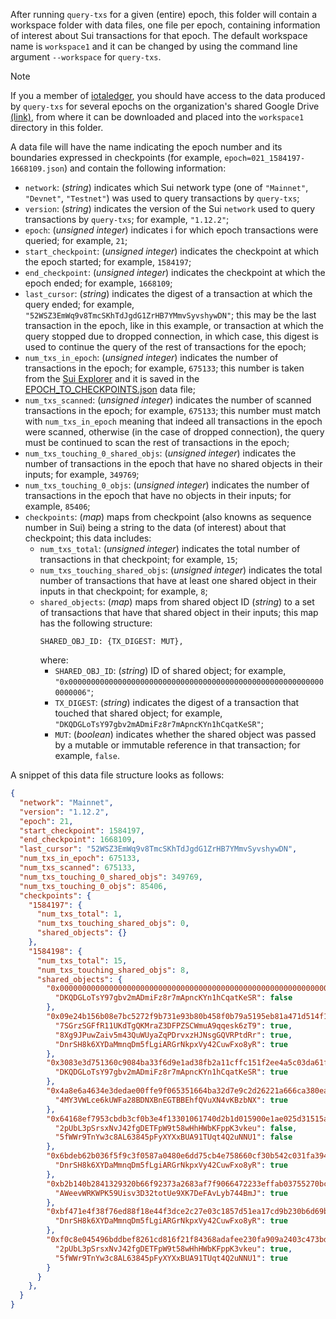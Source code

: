 <!--
Copyright (c) Roman Overko
SPDX-License-Identifier: Apache-2.0
-->

After running `query-txs` for a given (entire) epoch, this folder will contain
a workspace folder with data files, one file per epoch, containing information
of interest about Sui transactions for that epoch. The default workspace name
is `workspace1` and it can be changed by using the command line argument
`--workspace` for `query-txs`.

> [!NOTE]
> If you a member of [iotaledger](
> https://github.com/iotaledger?view_as=public), you should have access to the
> data produced by `query-txs` for several epochs on the organization's shared
> Google Drive [(link)](
> https://drive.google.com/drive/folders/12c8A6cLCQCqKLvCPSDLeuPcb2LC-35FT),
> from where it can be downloaded and placed into the `workspace1` directory
> in this folder.

A data file will have the name indicating the epoch number and its boundaries
expressed in checkpoints (for example, `epoch=021_1584197-1668109.json`) and
contain the following information:
- `network`: (*string*) indicates which Sui network type (one of `"Mainnet"`,
`"Devnet"`, `"Testnet"`) was used to query transactions by `query-txs`;
- `version`: (*string*) indicates the version of the Sui `network` used to
query transactions by `query-txs`; for example, `"1.12.2"`;
- `epoch`: (*unsigned integer*) indicates i for which epoch transactions were
queried; for example, `21`;
- `start_checkpoint`: (*unsigned integer*) indicates the checkpoint at which
the epoch started; for example, `1584197`;
- `end_checkpoint`: (*unsigned integer*) indicates the checkpoint at which the
epoch ended; for example, `1668109`;
- `last_cursor`: (*string*) indicates the digest of a transaction at which the
query ended; for example, `"52WSZ3EmWq9v8TmcSKhTdJgdG1ZrHB7YMmvSyvshywDN"`;
this may be the last transaction in the epoch, like in this example, or
transaction at which the query stopped due to dropped connection, in which
case, this digest is used to continue the query of the rest of transactions
for the epoch;
- `num_txs_in_epoch`: (*unsigned integer*) indicates the number of
transactions in the epoch; for example, `675133`; this number is taken from
the [Sui Explorer](https://suivision.xyz/) and it is saved in the
[EPOCH_TO_CHECKPOINTS.json](../results/EPOCH_TO_CHECKPOINTS.json) data file;
- `num_txs_scanned`: (*unsigned integer*) indicates the number of scanned
transactions in the epoch; for example, `675133`; this number must match with
`num_txs_in_epoch` meaning that indeed all transactions in the epoch were
scanned, otherwise (in the case of dropped connection), the query must be
continued to scan the rest of transactions in the epoch;
- `num_txs_touching_0_shared_objs`: (*unsigned integer*) indicates the number
of transactions in the epoch that have no shared objects in their inputs;
for example, `349769`;
- `num_txs_touching_0_objs`: (*unsigned integer*) indicates the number of
transactions in the epoch that have no objects in their inputs;
for example, `85406`;
- `checkpoints`: (*map*) maps from checkpoint (also knowns as sequence number
in Sui) being a string to the data (of interest) about that checkpoint; this
data includes:
  - `num_txs_total`: (*unsigned integer*) indicates the total number of
  transactions in that checkpoint; for example, `15`;
  - `num_txs_touching_shared_objs`: (*unsigned integer*) indicates the total
  number of transactions that have at least one shared object in their inputs
  in that checkpoint; for example, `8`;
  - `shared_objects`: (*map*) maps from shared object ID (*string*) to a set
  of transactions that have that shared object in their inputs; this map has
  the following structure:
    ```
    SHARED_OBJ_ID: {TX_DIGEST: MUT},
    ```
    where:
    - `SHARED_OBJ_ID`: (*string*) ID of shared object; for example,
    `"0x0000000000000000000000000000000000000000000000000000000000000006"`;
    - `TX_DIGEST`: (*string*) indicates the digest of a transaction that
    touched that shared object; for example,
    `"DKQDGLoTsY97gbv2mADmiFz8r7mApncKYn1hCqatKeSR"`;
    - `MUT`: (*boolean*) indicates whether the shared object was passed by
    a mutable or immutable reference in that transaction; for example,
    `false`.

A snippet of this data file structure looks as follows:
```json
{
  "network": "Mainnet",
  "version": "1.12.2",
  "epoch": 21,
  "start_checkpoint": 1584197,
  "end_checkpoint": 1668109,
  "last_cursor": "52WSZ3EmWq9v8TmcSKhTdJgdG1ZrHB7YMmvSyvshywDN",
  "num_txs_in_epoch": 675133,
  "num_txs_scanned": 675133,
  "num_txs_touching_0_shared_objs": 349769,
  "num_txs_touching_0_objs": 85406,
  "checkpoints": {
    "1584197": {
      "num_txs_total": 1,
      "num_txs_touching_shared_objs": 0,
      "shared_objects": {}
    },
    "1584198": {
      "num_txs_total": 15,
      "num_txs_touching_shared_objs": 8,
      "shared_objects": {
        "0x0000000000000000000000000000000000000000000000000000000000000006": {
          "DKQDGLoTsY97gbv2mADmiFz8r7mApncKYn1hCqatKeSR": false
        },
        "0x09e24b156b08e7bc5272f9b731e93b80b458f0b79a5195eb81a471d514f1b1b8": {
          "7SGrzSGFfR11UKdTgQKMraZ3DFPZSCWmuA9qqesk6zT9": true,
          "8Xg9JPuwZaiv5m43QuWUyaZqPDrvxzHJNsgGQVRPtdRr": true,
          "DnrSH8k6XYDaMmnqDm5fLgiARGrNkpxVy42CuwFxo8yR": true
        },
        "0x3083e3d751360c9084ba33f6d9e1ad38fb2a11cffc151f2ee4a5c03da61fb1e2": {
          "DKQDGLoTsY97gbv2mADmiFz8r7mApncKYn1hCqatKeSR": true
        },
        "0x4a8e6a4634e3dedae00ffe9f065351664ba32d7e9c2d26221a666ca380ea68b9": {
          "4MY3VWLce6kUWFa28BDNXBnEGTBBEhfQVuXN4vKBzbNX": true
        },
        "0x64168ef7953cbdb3cf0b3e4f13301061740d2b1d015900e1ae025d31515ad830": {
          "2pUbL3pSrsxNvJ42fgDETFpW9t58wHhHWbKFppK3vkeu": false,
          "5fWWr9TnYw3c8AL63845pFyXYXxBUA91TUqt4Q2uNNU1": false
        },
        "0x6bdeb62b036f5f9c3f0587a0480e6dd75cb4e758660cf30b542c031fa394bb83": {
          "DnrSH8k6XYDaMmnqDm5fLgiARGrNkpxVy42CuwFxo8yR": true
        },
        "0xb2b140b2841329320b66f92373a2683af7f9066472233effab03755270bcf65f": {
          "AWeevWRKWPK59Uisv3D32totUe9XK7DeFAvLyb744BmJ": true
        },
        "0xbf471e4f38f76ed88f18e44f3dce2c27e03c1857d51ea17cd9b230b6d69b4bc1": {
          "DnrSH8k6XYDaMmnqDm5fLgiARGrNkpxVy42CuwFxo8yR": true
        },
        "0xf0c8e045496bddbef8261cd816f21f84368adafee230fa909a2403c473bdbee7": {
          "2pUbL3pSrsxNvJ42fgDETFpW9t58wHhHWbKFppK3vkeu": true,
          "5fWWr9TnYw3c8AL63845pFyXYXxBUA91TUqt4Q2uNNU1": true
        }
      }
    },
  }
}
```
